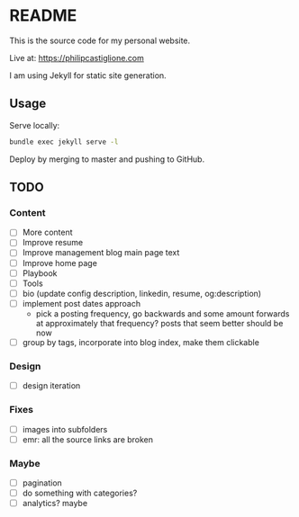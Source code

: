 # README

This is the source code for my personal website.

Live at: https://philipcastiglione.com

I am using Jekyll for static site generation.

## Usage

Serve locally:

```sh
bundle exec jekyll serve -l
```

Deploy by merging to master and pushing to GitHub.

## TODO

### Content

- [ ] More content
- [ ] Improve resume
- [ ] Improve management blog main page text
- [ ] Improve home page
- [ ] Playbook
- [ ] Tools
- [ ] bio (update config description, linkedin, resume, og:description)
- [ ] implement post dates approach
    - pick a posting frequency, go backwards and some amount forwards at approximately that frequency? posts that seem better should be now
- [ ] group by tags, incorporate into blog index, make them clickable 

### Design

- [ ] design iteration

### Fixes

- [ ] images into subfolders
- [ ] emr: all the source links are broken

### Maybe

- [ ] pagination
- [ ] do something with categories?
- [ ] analytics? maybe
